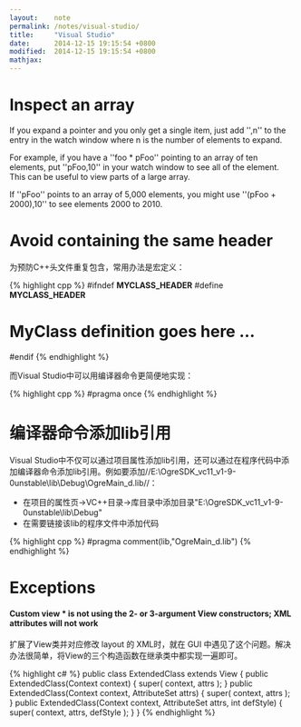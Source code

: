 ```yaml
---
layout:    note
permalink: /notes/visual-studio/
title:     "Visual Studio"
date:      2014-12-15 19:15:54 +0800
modified:  2014-12-15 19:15:54 +0800
mathjax:
---
```


# Inspect an array

If you expand a pointer and you only get a single item, just add '',n'' to the entry in the watch window where n is the number of elements to expand.

For example, if you have a ''foo * pFoo'' pointing to an array of ten elements, put ''pFoo,10'' in your watch window to see all of the element. This can be useful to view parts of a large array.

If ''pFoo'' points to an array of 5,000 elements, you might use ''(pFoo + 2000),10'' to see elements 2000 to 2010.

# Avoid containing the same header

为预防C++头文件重复包含，常用办法是宏定义：

{% highlight cpp %}
#ifndef __MYCLASS_HEADER__
#define __MYCLASS_HEADER__

# MyClass definition goes here ...

#endif
{% endhighlight %}

而Visual Studio中可以用编译器命令更简便地实现：

{% highlight cpp %}
#pragma once
{% endhighlight %}

# 编译器命令添加lib引用

Visual Studio中不仅可以通过项目属性添加lib引用，还可以通过在程序代码中添加编译器命令添加lib引用。例如要添加//E:\OgreSDK_vc11_v1-9-0unstable\lib\Debug\OgreMain_d.lib//：

- 在项目的属性页->VC++目录->库目录中添加目录"E:\OgreSDK_vc11_v1-9-0unstable\lib\Debug"
- 在需要链接该lib的程序文件中添加代码

{% highlight cpp %}
#pragma comment(lib,"OgreMain_d.lib")
{% endhighlight %}

# Exceptions

#### Custom view * is not using the 2- or 3-argument View constructors; XML attributes will not work

扩展了View类并对应修改 layout 的 XML时，就在 GUI 中遇见了这个问题。解决办法很简单，将View的三个构造函数在继承类中都实现一遍即可。

{% highlight c# %}
public class ExtendedClass extends View {
  public ExtendedClass(Context context) {
    super( context, attrs );
  }
  public ExtendedClass(Context context, AttributeSet attrs) {
    super( context, attrs );
  }
  public ExtendedClass(Context context, AttributeSet attrs, int defStyle) {
    super( context, attrs, defStyle );
  }
}
{% endhighlight %}

